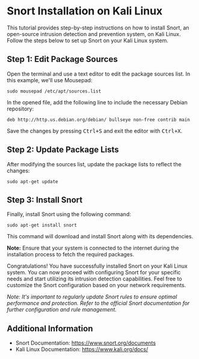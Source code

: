 <!DOCTYPE html>
<html lang="en">
<head>
    <meta charset="UTF-8">
    <meta name="viewport" content="width=device-width, initial-scale=1.0">
    <meta name="google-site-verification" content="psGEBxX8zYrsMx9ZacVbB7vdKI9G-6S88hwPSj9UDsc" />
    <title>Snort Installation on Kali Linux</title>
</head>
<body>

<h1>Snort Installation on Kali Linux</h1>

<p>This tutorial provides step-by-step instructions on how to install Snort, an open-source intrusion detection and prevention system, on Kali Linux. Follow the steps below to set up Snort on your Kali Linux system.</p>

<h2>Step 1: Edit Package Sources</h2>

<p>Open the terminal and use a text editor to edit the package sources list. In this example, we'll use Mousepad:</p>

<pre><code>sudo mousepad /etc/apt/sources.list
</code></pre>

<p>In the opened file, add the following line to include the necessary Debian repository:</p>

<pre><code>deb http://http.us.debian.org/debian/ bullseye non-free contrib main
</code></pre>

<p>Save the changes by pressing <kbd>Ctrl+S</kbd> and exit the editor with <kbd>Ctrl+X</kbd>.</p>

<h2>Step 2: Update Package Lists</h2>

<p>After modifying the sources list, update the package lists to reflect the changes:</p>

<pre><code>sudo apt-get update
</code></pre>

<h2>Step 3: Install Snort</h2>

<p>Finally, install Snort using the following command:</p>

<pre><code>sudo apt-get install snort
</code></pre>

<p>This command will download and install Snort along with its dependencies.</p>

<p><strong>Note:</strong> Ensure that your system is connected to the internet during the installation process to fetch the required packages.</p>

<p>Congratulations! You have successfully installed Snort on your Kali Linux system. You can now proceed with configuring Snort for your specific needs and start utilizing its intrusion detection capabilities. Feel free to customize the Snort configuration based on your network requirements.</p>

<p><em>Note: It's important to regularly update Snort rules to ensure optimal performance and protection. Refer to the official Snort documentation for further configuration and rule management.</em></p>

<h2>Additional Information</h2>

<ul>
    <li>Snort Documentation: <a href="https://www.snort.org/documents">https://www.snort.org/documents</a></li>
    <li>Kali Linux Documentation: <a href="https://www.kali.org/docs/">https://www.kali.org/docs/</a></li>
</ul>

</body>
</html>
